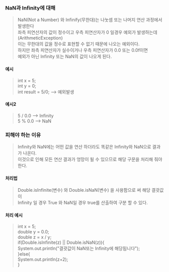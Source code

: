 ### NaN과 Infinity에 대해
> NaN(Not a Number) 와 Infinify(무한대)는 나눗셈 또는 나머지 연산 과정에서 발생한다  
> 좌측 피연산자의 값이 정수이고 우측 피연산자가 0 일경우 예외가 발생하는데(ArithmeticException)  
> 이는 무한대의 값을 정수로 표현할 수 없기 때문에 나오는 예외이다.  
> 하지만 좌측 피연산자가 실수이거나 우측 피연산자가 0.0 또는 0.0f이면  
> 예외가 아닌 Infinity 또는 NaN의 값이 나오게 된다.  

#### 예시
> int x = 5;  
> int y = 0;  
> int result = 5/0; --> 예외발생 

#### 예시2
> 5 / 0.0 --> Infinity  
> 5 % 0.0 --> NaN  

### 피해야 하는 이유
> Infinity와 NaN에는 어떤 값을 연산 하더라도 똑같은 Infinity와 NaN으로 결과가 나온다.  
> 이것으로 인해 모든 연산 결과가 엉망이 될 수 있으므로 해당 구문을 처리해 줘야 한다.

#### 처리법
> Double.isInfinite(변수) 와 Double.isNaN(변수) 을 사용함으로 써 해당 결괏값이  
> Infinity 일 경우 True 와 NaN일 경우 true를 산출하여 구분 할 수 있다.

#### 처리 예시
> int x = 5;  
> double y = 0.0;   
> double z = x / y;  
> if(Double.isInfinite(z) || Double.isNaN(z)){  
		System.out.println("결괏값이 NaN또는 Infinity에 해당됩니다");  
	}else{  
		System.out.println(z+2);  
	}  